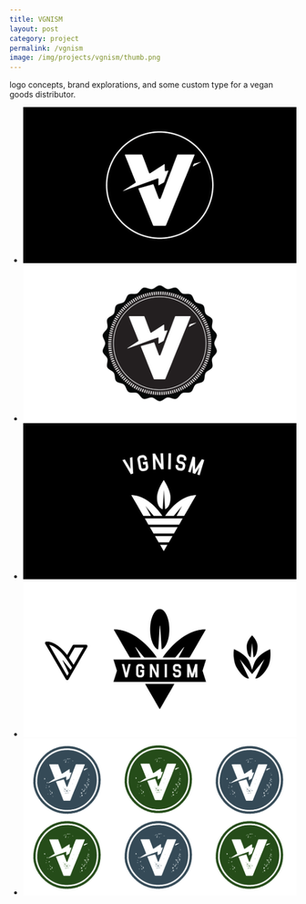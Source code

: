 ```yaml
---
title: VGNISM
layout: post
category: project
permalink: /vgnism
image: /img/projects/vgnism/thumb.png
---
```


<div class='desc'>
	<p>logo concepts, brand explorations, and some custom type for a vegan goods distributor.</p>
</div>


<ul class='img-column'>
 	<li><img src='/img/projects/vgnism/vgnism-4.png' alt='vgnism-4'/></li>
 	<li><img src='/img/projects/vgnism/vgnism-1.png' alt='vgnism-1'/></li>
 	<li><img src='/img/projects/vgnism/vgnism-2.png' alt='vgnism-2'/></li>
 	<li><img src='/img/projects/vgnism/vgnism-3.png' alt='vgnism-3'/></li>
 	<li><img src='/img/projects/vgnism/vgnism-5.png' alt='vgnism-5'/></li>
</ul>